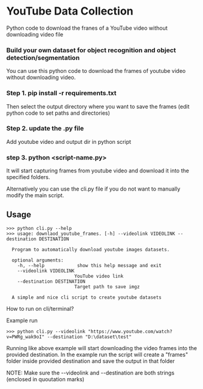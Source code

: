 # YouTube Data Collection

Python code to download the franes of a YouTube video without downloading video file 

### Build your own dataset for object recognition and object detection/segmentation

You can use this python code to download the frames of youtube video without downloading video. 

### Step 1. pip install -r requirements.txt
Then select the output directory where you want to save the frames (edit python code to set paths and directories)

### Step 2. update the .py file 
Add youtube video and output dir in python script

### step 3. python <script-name.py>

It will start capturing frames from youtube video and download it into the specified folders.

Alternatively you can use the cli.py file if you do not want to manually modify the main script.

Usage
---
```
>>> python cli.py --help
>>> usage: downlaod_youtube_frames. [-h] --videolink VIDEOLINK --destination DESTINATION

  Program to automatically download youtube images datasets.

  optional arguments:
    -h, --help            show this help message and exit
    --videolink VIDEOLINK
                         YouTube video link
    --destination DESTINATION
                         Target path to save imgz

  A simple and nice cli script to create youtube datasets
```

How to run on cli/terminal?

Example run

``` >>> python cli.py --videolink "https://www.youtube.com/watch?v=PWRg_wak9oI" --destination "D:\dataset\test" ```

Running like above example will start downloading the video frames into the provided destination. In the example run the script will create a "frames" folder inside provided 
destination and save the output in that folder

NOTE: Make sure the --videolink and --destination are both strings (enclosed in quoutation marks)
